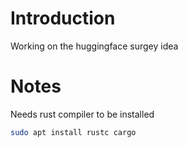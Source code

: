 # Introduction

Working on the huggingface surgey idea

# Notes

Needs rust compiler to be installed

```bash
sudo apt install rustc cargo
```